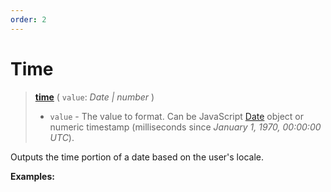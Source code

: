 ```yaml
---
order: 2
---
```


<script setup>
  import DemoValueFormatter from '../../DemoValueFormatter.vue';
  import { demos } from '../preconfigured-formatters';
</script>

# Time <Badge type="info" text="@localizer/format" />

> **[time](../../../api/_localizer/format/time/index.md)** ( `value`: _Date | number_ )
>
> - `value` - The value to format. Can be JavaScript [Date](https://developer.mozilla.org/en-US/docs/Web/JavaScript/Reference/Global_Objects/Date) object or numeric timestamp (milliseconds since _January 1, 1970, 00:00:00 UTC_).

Outputs the time portion of a date based on the user's locale.

**Examples:**

<DemoValueFormatter :demo="demos.time"/>
